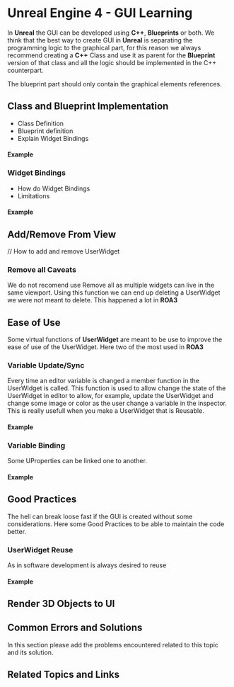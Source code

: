 # Unreal Engine 4 - GUI Learning

In **Unreal** the GUI can be developed using **C++**, **Blueprints** or both. We think that the best way to create GUI in **Unreal** is separating the programming logic to the graphical part, for this reason we always recommend creating a **C++** Class and use it as parent for the **Blueprint** version of that class and all the logic should be implemented in the C++ counterpart.

The blueprint part should only contain the graphical elements references.

## Class and Blueprint Implementation

* Class Definition
* Blueprint definition
* Explain Widget Bindings

#### Example

### Widget Bindings

* How do Widget Bindings
* Limitations

#### Example

## Add/Remove From View

// How to add and remove UserWidget

### Remove all Caveats
We do not recomend use Remove all as multiple widgets can live in the same viewport. Using this function we can end up deleting a UserWidget we were not meant to delete. This happened a lot in **ROA3**

## Ease of Use
Some virtual functions of **UserWidget** are meant to be use to improve the ease of use of the UserWidget. Here two of the most used in **ROA3**

### Variable Update/Sync
Every time an editor variable is changed a member function in the UserWidget is called. This function is used to allow change the state of the UserWidget in editor to allow, for example, update the UserWidget and change some image or color as the user change a variable in the inspector. This is really usefull when you make a UserWidget that is Reusable.

#### Example


### Variable Binding

Some UProperties can be linked one to another.

#### Example

##  Good Practices

The hell can break loose fast if the GUI is created without some considerations. Here some Good Practices to be able to maintain the code better.

### UserWidget Reuse
As in software development is always desired to reuse

#### Example

## Render 3D Objects to UI

## Common Errors and Solutions

In this section please add the problems encountered related to this topic and its solution.

## Related Topics and Links